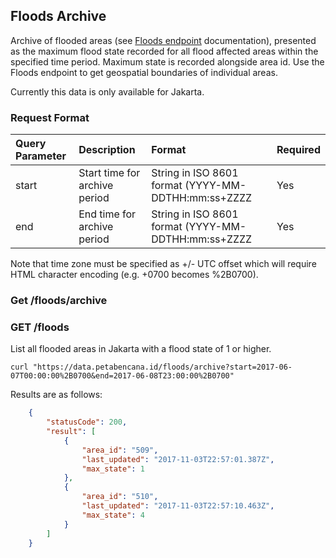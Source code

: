 ## Floods Archive

Archive of flooded areas \(see [Floods endpoint](/routes/floods.md) documentation\), presented as the maximum flood state recorded for all flood affected areas within the specified time period. Maximum state is recorded alongside area id. Use the Floods endpoint to get geospatial boundaries of individual areas.

Currently this data is only available for Jakarta.

### Request Format

| Query Parameter | Description | Format | Required |
| :--- | :--- | :--- | :--- |
| start | Start time for archive period | String in ISO 8601 format \(YYYY-MM-DDTHH:mm:ss+ZZZZ | Yes |
| end | End time for archive period | String in ISO 8601 format \(YYYY-MM-DDTHH:mm:ss+ZZZZ | Yes |

Note that time zone must be specified as +/- UTC offset which will require HTML character encoding \(e.g. +0700 becomes %2B0700\).

### Get /floods/archive

### GET /floods

List all flooded areas in Jakarta with a flood state of 1 or higher.

```https
curl "https://data.petabencana.id/floods/archive?start=2017-06-07T00:00:00%2B0700&end=2017-06-08T23:00:00%2B0700"
```

Results are as follows:

```json
    {
        "statusCode": 200,
        "result": [
            {
                "area_id": "509",
                "last_updated": "2017-11-03T22:57:01.387Z",
                "max_state": 1
            },
            {
                "area_id": "510",
                "last_updated": "2017-11-03T22:57:10.463Z",
                "max_state": 4
            }
        ]
    }
```



